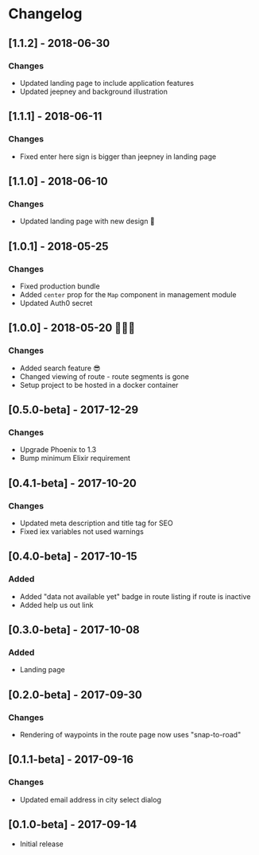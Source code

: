 # Changelog

## [1.1.2] - 2018-06-30
### Changes
- Updated landing page to include application features
- Updated jeepney and background illustration

## [1.1.1] - 2018-06-11
### Changes
- Fixed enter here sign is bigger than jeepney in landing page

## [1.1.0] - 2018-06-10
### Changes
- Updated landing page with new design 🎨

## [1.0.1] - 2018-05-25
### Changes
- Fixed production bundle
- Added `center` prop for the `Map` component in management module
- Updated Auth0 secret

## [1.0.0] - 2018-05-20 🎉🎉🎉
### Changes
- Added search feature 😎
- Changed viewing of route - route segments is gone
- Setup project to be hosted in a docker container 

## [0.5.0-beta] - 2017-12-29
### Changes
- Upgrade Phoenix to 1.3
- Bump minimum Elixir requirement

## [0.4.1-beta] - 2017-10-20
### Changes
- Updated meta description and title tag for SEO
- Fixed iex variables not used warnings

## [0.4.0-beta] - 2017-10-15
### Added
- Added "data not available yet" badge in route listing if route is inactive
- Added help us out link

## [0.3.0-beta] - 2017-10-08
### Added
- Landing page

## [0.2.0-beta] - 2017-09-30
### Changes
- Rendering of waypoints in the route page now uses "snap-to-road"

## [0.1.1-beta] - 2017-09-16
### Changes
- Updated email address in city select dialog

## [0.1.0-beta] - 2017-09-14
- Initial release